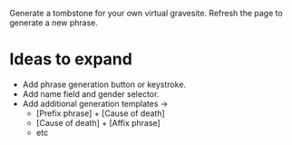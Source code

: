 Generate a tombstone for your own virtual gravesite. Refresh the page to generate a new phrase.

# Ideas to expand
- Add phrase generation button or keystroke.
- Add name field and gender selector.
- Add additional generation templates ->
  - [Prefix phrase] + [Cause of death]
  - [Cause of death] + [Affix phrase]
  - etc
